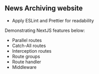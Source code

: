 ## News Archiving website
* Apply ESLint and Prettier for readability

Demonstrating NextJS features below:
* Parallel routes
* Catch-All routes
* Interception routes
* Route groups
* Route handler
* Middleware